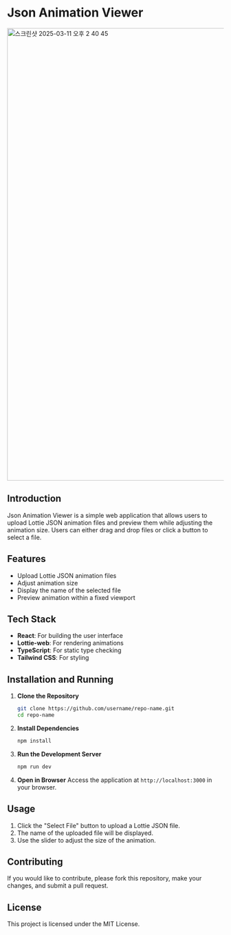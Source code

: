 # Json Animation Viewer
<img width="1050" alt="스크린샷 2025-03-11 오후 2 40 45" src="https://github.com/user-attachments/assets/615adcac-ba2c-4b5c-b896-5b80b363551f" />


## Introduction

Json Animation Viewer is a simple web application that allows users to upload Lottie JSON animation files and preview them while adjusting the animation size. Users can either drag and drop files or click a button to select a file.

## Features

- Upload Lottie JSON animation files
- Adjust animation size
- Display the name of the selected file
- Preview animation within a fixed viewport

## Tech Stack

- **React**: For building the user interface
- **Lottie-web**: For rendering animations
- **TypeScript**: For static type checking
- **Tailwind CSS**: For styling

## Installation and Running

1. **Clone the Repository**

   ```bash
   git clone https://github.com/username/repo-name.git
   cd repo-name
   ```

2. **Install Dependencies**

   ```bash
   npm install
   ```

3. **Run the Development Server**

   ```bash
   npm run dev
   ```

4. **Open in Browser**
   Access the application at `http://localhost:3000` in your browser.

## Usage

1. Click the "Select File" button to upload a Lottie JSON file.
2. The name of the uploaded file will be displayed.
3. Use the slider to adjust the size of the animation.

## Contributing

If you would like to contribute, please fork this repository, make your changes, and submit a pull request.

## License

This project is licensed under the MIT License.
